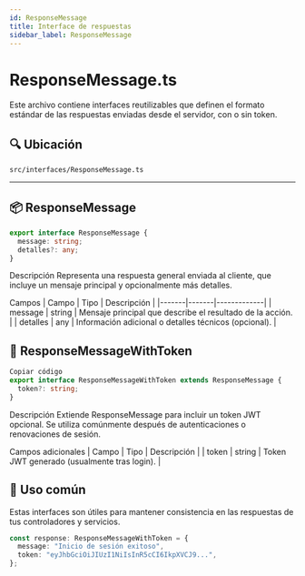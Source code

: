 ```yaml
---
id: ResponseMessage
title: Interface de respuestas
sidebar_label: ResponseMessage
---
```


# ResponseMessage.ts

Este archivo contiene interfaces reutilizables que definen el formato estándar de las respuestas enviadas desde el servidor, con o sin token.

## 🔍 Ubicación

`src/interfaces/ResponseMessage.ts`

---

## 📦 ResponseMessage

```ts
export interface ResponseMessage {
  message: string;
  detalles?: any;
}
```

Descripción
Representa una respuesta general enviada al cliente, que incluye un mensaje principal y opcionalmente más detalles.

Campos
| Campo |	Tipo	| Descripción |
|-------|-------|-------------|
| message	| string	| Mensaje principal que describe el resultado de la acción. | 
| detalles	| any	| Información adicional o detalles técnicos (opcional). | 

## 🔐 ResponseMessageWithToken
```ts
Copiar código
export interface ResponseMessageWithToken extends ResponseMessage {
  token?: string;
}
```


Descripción
Extiende ResponseMessage para incluir un token JWT opcional. Se utiliza comúnmente después de autenticaciones o renovaciones de sesión.

Campos adicionales
| Campo	| Tipo	| Descripción | 
| token	| string	| Token JWT generado (usualmente tras login). | 

## 📝 Uso común
Estas interfaces son útiles para mantener consistencia en las respuestas de tus controladores y servicios.

```ts
const response: ResponseMessageWithToken = {
  message: "Inicio de sesión exitoso",
  token: "eyJhbGciOiJIUzI1NiIsInR5cCI6IkpXVCJ9...",
};
```